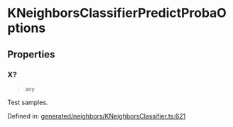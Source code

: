 # KNeighborsClassifierPredictProbaOptions

## Properties

### X?

> `any`

Test samples.

Defined in:  [generated/neighbors/KNeighborsClassifier.ts:621](https://github.com/transitive-bullshit/scikit-learn-ts/blob/92ab806/packages/sklearn/src/generated/neighbors/KNeighborsClassifier.ts#L621)
